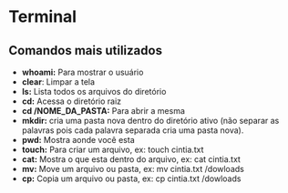 # Terminal

## Comandos mais utilizados

- **whoami:** Para mostrar o usuário   
- **clear**: Limpar a tela  
- **ls:** Lista todos os arquivos do diretório  
- **cd:** Acessa o diretório raiz  
- **cd /NOME_DA_PASTA:** Para abrir a mesma  
- **mkdir:** cria uma pasta nova dentro do diretório ativo (não separar as palavras pois cada palavra separada cria uma pasta nova).  
- **pwd:** Mostra aonde você esta  
- **touch:** Para criar um arquivo, ex: touch cintia.txt
- **cat:** Mostra o que esta dentro do arquivo, ex: cat cintia.txt  
- **mv:** Move um arquivo ou pasta, ex: mv cintia.txt /dowloads  
- **cp:** Copia um arquivo ou pasta, ex: cp cintia.txt /dowloads  
